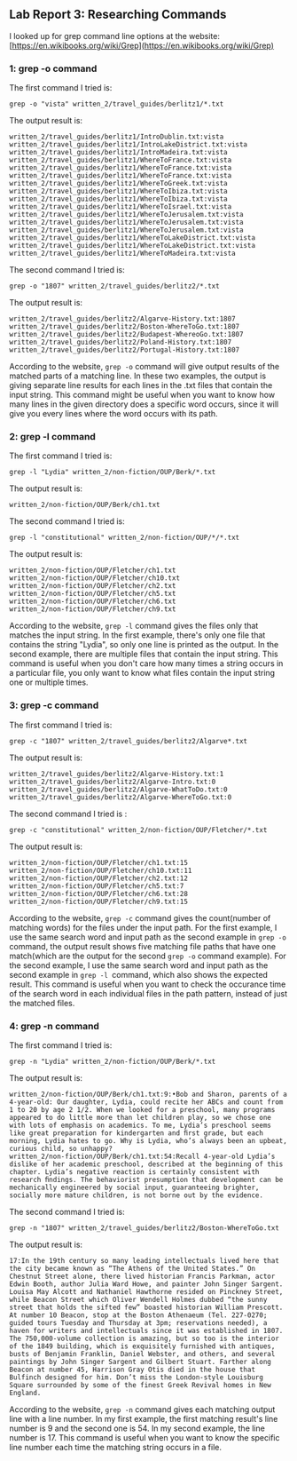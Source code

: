 ## Lab Report 3: Researching Commands
I looked up for grep command line options at the website: [https://en.wikibooks.org/wiki/Grep](https://en.wikibooks.org/wiki/Grep)
### 1: grep -o command
The first command I tried is:        
```
grep -o "vista" written_2/travel_guides/berlitz1/*.txt 
```         
The output result is:         
```
written_2/travel_guides/berlitz1/IntroDublin.txt:vista
written_2/travel_guides/berlitz1/IntroLakeDistrict.txt:vista
written_2/travel_guides/berlitz1/IntroMadeira.txt:vista
written_2/travel_guides/berlitz1/WhereToFrance.txt:vista
written_2/travel_guides/berlitz1/WhereToFrance.txt:vista
written_2/travel_guides/berlitz1/WhereToFrance.txt:vista
written_2/travel_guides/berlitz1/WhereToGreek.txt:vista
written_2/travel_guides/berlitz1/WhereToIbiza.txt:vista
written_2/travel_guides/berlitz1/WhereToIbiza.txt:vista
written_2/travel_guides/berlitz1/WhereToIsrael.txt:vista
written_2/travel_guides/berlitz1/WhereToJerusalem.txt:vista
written_2/travel_guides/berlitz1/WhereToJerusalem.txt:vista
written_2/travel_guides/berlitz1/WhereToJerusalem.txt:vista
written_2/travel_guides/berlitz1/WhereToLakeDistrict.txt:vista
written_2/travel_guides/berlitz1/WhereToLakeDistrict.txt:vista
written_2/travel_guides/berlitz1/WhereToMadeira.txt:vista
```                  
The second command I tried is:       
```
grep -o "1807" written_2/travel_guides/berlitz2/*.txt
```       
The output result is:
```
written_2/travel_guides/berlitz2/Algarve-History.txt:1807
written_2/travel_guides/berlitz2/Boston-WhereToGo.txt:1807
written_2/travel_guides/berlitz2/Budapest-WhereoGo.txt:1807
written_2/travel_guides/berlitz2/Poland-History.txt:1807
written_2/travel_guides/berlitz2/Portugal-History.txt:1807
```            
According to the website, `grep -o` command will give output results of the matched parts of a matching line. In these two examples, the output is giving separate line results for each lines in the .txt files that contain the input string. This command might be useful when you want to know how many lines in the given directory does a specific word occurs, since it will give you every lines where the word occurs with its path.             
### 2: grep -l command
The first command I tried is:        
```
grep -l "Lydia" written_2/non-fiction/OUP/Berk/*.txt
```         
The output result is:       
```
written_2/non-fiction/OUP/Berk/ch1.txt
```        
The second command I tried is:      
```
grep -l "constitutional" written_2/non-fiction/OUP/*/*.txt
```
The output result is:      
```
written_2/non-fiction/OUP/Fletcher/ch1.txt
written_2/non-fiction/OUP/Fletcher/ch10.txt
written_2/non-fiction/OUP/Fletcher/ch2.txt
written_2/non-fiction/OUP/Fletcher/ch5.txt
written_2/non-fiction/OUP/Fletcher/ch6.txt
written_2/non-fiction/OUP/Fletcher/ch9.txt
```        
According to the website, `grep -l` command gives the files only that matches the input string. In the first example, there's only one file that contains the string "Lydia", so only one line is printed as the output. In the second example, there are multiple files that contain the input string. This command is useful when you don't care how many times a string occurs in a particular file, you only want to know what files contain the input string one or multiple times.                
### 3: grep -c command
The first command I tried is:       
```
grep -c "1807" written_2/travel_guides/berlitz2/Algarve*.txt
```        
The output result is:       
```
written_2/travel_guides/berlitz2/Algarve-History.txt:1
written_2/travel_guides/berlitz2/Algarve-Intro.txt:0
written_2/travel_guides/berlitz2/Algarve-WhatToDo.txt:0
written_2/travel_guides/berlitz2/Algarve-WhereToGo.txt:0
```         
The second command I tried is :      
```
grep -c "constitutional" written_2/non-fiction/OUP/Fletcher/*.txt
```     
The output result is:        
```
written_2/non-fiction/OUP/Fletcher/ch1.txt:15
written_2/non-fiction/OUP/Fletcher/ch10.txt:11
written_2/non-fiction/OUP/Fletcher/ch2.txt:12
written_2/non-fiction/OUP/Fletcher/ch5.txt:7
written_2/non-fiction/OUP/Fletcher/ch6.txt:28
written_2/non-fiction/OUP/Fletcher/ch9.txt:15
```        
According to the website, `grep -c` command gives the count(number of matching words) for the files under the input path. For the first example, I use the same search word and input path as the second example in `grep -o` command, the output result shows five matching file paths that have one match(which are the output for the second `grep -o` command example). For the second example, I use the same search word and input path as the second example in `grep -l `command, which also shows the expected result. This command is useful when you want to check the occurance time of the search word in each individual files in the path pattern, instead of just the matched files.          
### 4: grep -n command 
The first command I tried is:      
```
grep -n "Lydia" written_2/non-fiction/OUP/Berk/*.txt
```
The output result is:      
```
written_2/non-fiction/OUP/Berk/ch1.txt:9:•Bob and Sharon, parents of a 4-year-old: Our daughter, Lydia, could recite her ABCs and count from 1 to 20 by age 2 1/2. When we looked for a preschool, many programs appeared to do little more than let children play, so we chose one with lots of emphasis on academics. To me, Lydia’s preschool seems like great preparation for kindergarten and ﬁrst grade, but each morning, Lydia hates to go. Why is Lydia, who’s always been an upbeat, curious child, so unhappy?
written_2/non-fiction/OUP/Berk/ch1.txt:54:Recall 4-year-old Lydia’s dislike of her academic preschool, described at the beginning of this chapter. Lydia’s negative reaction is certainly consistent with research ﬁndings. The behaviorist presumption that development can be mechanically engineered by social input, guaranteeing brighter, socially more mature children, is not borne out by the evidence.
```          
The second command I tried is:       
```
grep -n "1807" written_2/travel_guides/berlitz2/Boston-WhereToGo.txt
```       
The output result is:      
```
17:In the 19th century so many leading intellectuals lived here that the city became known as “The Athens of the United States.” On Chestnut Street alone, there lived historian Francis Parkman, actor Edwin Booth, author Julia Ward Howe, and painter John Singer Sargent. Louisa May Alcott and Nathaniel Hawthorne resided on Pinckney Street, while Beacon Street which Oliver Wendell Holmes dubbed “the sunny street that holds the sifted few” boasted historian William Prescott. At number 10 Beacon, stop at the Boston Athenaeum (Tel. 227-0270; guided tours Tuesday and Thursday at 3pm; reservations needed), a haven for writers and intellectuals since it was established in 1807. The 750,000-volume collection is amazing, but so too is the interior of the 1849 building, which is exquisitely furnished with antiques, busts of Benjamin Franklin, Daniel Webster, and others, and several paintings by John Singer Sargent and Gilbert Stuart. Farther along Beacon at number 45, Harrison Gray Otis died in the house that Bulfinch designed for him. Don’t miss the London-style Louisburg Square surrounded by some of the finest Greek Revival homes in New England.
```             
According to the website, `grep -n` command gives each matching output line with a line number. In my first example, the first matching result's line number is 9 and the second one is 54. In my second example, the line number is 17. This command is useful when you want to know the specific line number each time the matching string occurs in a file.
